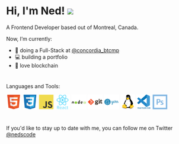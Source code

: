 # Hi, I'm Ned! <img src="https://raw.githubusercontent.com/MartinHeinz/MartinHeinz/master/wave.gif" width="30px">

A Frontend Developer based out of Montreal, Canada.

Now, I’m currently: <br>

  * 🌱 doing a Full-Stack at <a href="https://twitter.com/concordia_btcmp" target="_blank">@concordia_btcmp</a> <br>
  * :computer: building a portfolio <br>
  * :rocket: love blockchain

#
Languages and Tools:

<img src="https://github.com/devicons/devicon/blob/master/icons/html5/html5-original.svg" alt="HTML logo" width="40" height="40"> <img src="https://github.com/devicons/devicon/blob/master/icons/css3/css3-original.svg" alt="HTML logo" width="40" height="40">
<img src="https://github.com/devicons/devicon/blob/master/icons/javascript/javascript-original.svg" alt="HTML logo" width="40" height="40"> <img src="https://github.com/devicons/devicon/blob/master/icons/react/react-original-wordmark.svg" alt="HTML logo" width="40" height="40">
<img src="https://github.com/devicons/devicon/blob/master/icons/nodejs/nodejs-original-wordmark.svg" alt="HTML logo" width="40" height="40">
<img src="https://github.com/devicons/devicon/blob/master/icons/git/git-original-wordmark.svg" alt="HTML logo" width="40" height="40">
<img src="https://github.com/devicons/devicon/blob/master/icons/yarn/yarn-original-wordmark.svg" alt="HTML logo" width="40" height="40">
<img src="https://github.com/devicons/devicon/blob/master/icons/linux/linux-original.svg" alt="HTML logo" width="40" height="40">
<img src="https://github.com/devicons/devicon/blob/master/icons/vscode/vscode-original-wordmark.svg" alt="HTML logo" width="40" height="40">
<img src="https://github.com/devicons/devicon/blob/master/icons/photoshop/photoshop-line.svg" alt="HTML logo" width="40" height="40">
#
If you'd like to stay up to date with me, you can follow me on Twitter <a href="https://twitter.com/nedscode">@nedscode</a>





<!--
**NedMarafawi/NedMarafawi** is a ✨ _special_ ✨ repository because its `README.md` (this file) appears on your GitHub profile.

[![Twitter Follow](https://img.shields.io/twitter/follow/nedscode?label=Documenting%20my%20journey&style=social)](https://twitter.com/intent/follow?screen_name=nedscode)

![Ned's GitHub stats](https://github-readme-stats.vercel.app/api?username=ndscode&show_icons=true&theme=dark)

<img src="https://github.com/devicons/devicon/blob/master/icons/html5/html5-original.svg" alt="HTML logo" width="40" height="40"> <img src="https://github.com/devicons/devicon/blob/master/icons/css3/css3-original.svg" alt="HTML logo" width="40" height="40">
Here are some ideas to get you started:

- 🔭 I’m currently working on ...
- 🌱 I’m currently learning ...
- 👯 I’m looking to collaborate on ...
- 🤔 I’m looking for help with ...
- 💬 Ask me about ...
- 📫 How to reach me: ...
- 😄 Pronouns: ...
- ⚡ Fun fact: ...
<img class="emoji" alt="memo" height="20" width="20" src="https://github.githubassets.com/images/icons/emoji/unicode/1f4dd.png">
-->
